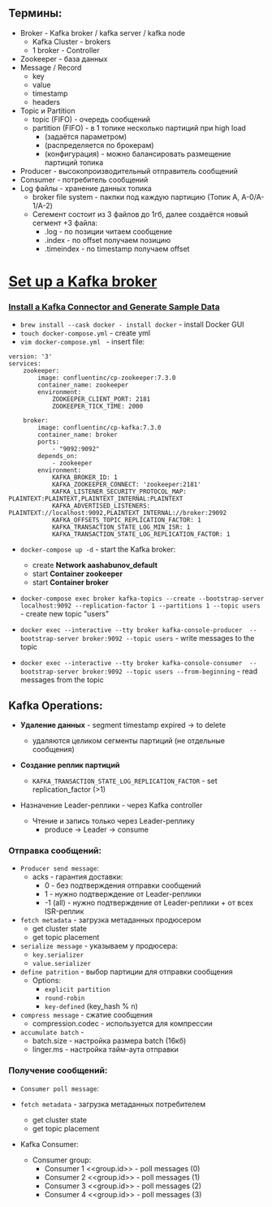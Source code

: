 ## Термины:
* Broker - Kafka broker / kafka server / kafka node
  * Kafka Cluster - brokers
  * 1 broker - Controller
* Zookeeper - база данных
* Message / Record
  * key
  * value
  * timestamp
  * headers
* Topic и Partition
  * topic (FIFO) - очередь сообщений
  * partition (FIFO) - в 1 топике несколько партиций при high load 
    * (задаётся параметром)
    * (распределяется по брокерам)
    * (конфигурация) - можно балансировать размещение партиций топика
* Producer - высокопроизводительный отправитель сообщений
* Consumer - потребитель сообщений
* Log файлы - хранение данных топика
  * broker file system - пакпки под каждую партицию (Топик A, A-0/A-1/A-2)
  * Сегемент состоит из 3 файлов до 1гб, далее создаётся новый сегмент +3 файла:
    * .log - по позиции читаем сообщение
    * .index - по offset получаем позицию
    * .timeindex - по timestamp получаем offset


# [Set up a Kafka broker](https://developer.confluent.io/quickstart/kafka-docker/#1-set-up-a-kafka-broker)
### [Install a Kafka Connector and Generate Sample Data](https://docs.confluent.io/5.5.4/quickstart/cos-docker-quickstart.html)

* `brew install --cask docker - install docker` - install Docker GUI
* `touch docker-compose.yml` - create yml
* `vim docker-compose.yml ` - insert file:
```
version: '3'
services:
    zookeeper:
        image: confluentinc/cp-zookeeper:7.3.0
        container_name: zookeeper
        environment:
            ZOOKEEPER_CLIENT_PORT: 2181
            ZOOKEEPER_TICK_TIME: 2000

    broker:
        image: confluentinc/cp-kafka:7.3.0
        container_name: broker
        ports:
            - "9092:9092"
        depends_on:
            - zookeeper
        environment:
            KAFKA_BROKER_ID: 1
            KAFKA_ZOOKEEPER_CONNECT: 'zookeeper:2181'
            KAFKA_LISTENER_SECURITY_PROTOCOL_MAP: PLAINTEXT:PLAINTEXT,PLAINTEXT_INTERNAL:PLAINTEXT
            KAFKA_ADVERTISED_LISTENERS: PLAINTEXT://localhost:9092,PLAINTEXT_INTERNAL://broker:29092
            KAFKA_OFFSETS_TOPIC_REPLICATION_FACTOR: 1
            KAFKA_TRANSACTION_STATE_LOG_MIN_ISR: 1
            KAFKA_TRANSACTION_STATE_LOG_REPLICATION_FACTOR: 1
```

* `docker-compose up -d` - start the Kafka broker:
  * create **Network aashabunov_default**
  * start **Container zookeeper**
  * start **Container broker**


* `docker-compose exec broker kafka-topics --create --bootstrap-server
localhost:9092 --replication-factor 1 --partitions 1 --topic users` - 
create new topic "users"


* `docker exec --interactive --tty broker kafka-console-producer 
--bootstrap-server broker:9092 --topic users` - 
write messages to the topic


* `docker exec --interactive --tty broker kafka-console-consumer 
--bootstrap-server broker:9092 --topic users --from-beginning` -
read messages from the topic


## Kafka Operations:
* **Удаление данных** - segment timestamp expired -> to delete
  * удаляются целиком сегменты партиций (не отдельные сообщения)


* **Создание реплик партиций**
  * `KAFKA_TRANSACTION_STATE_LOG_REPLICATION_FACTOR` - set replication_factor (>1)


* Назначение Leader-реплики - через Kafka controller
  * Чтение и запись только через Leader-реплику
    * produce -> Leader -> consume


### Отправка сообщений:
* `Producer send message`:
  * acks - гарантия доставки:
    * 0 - без подтверждения отправки сообщений
    * 1 - нужно подтверждение от Leader-реплики
    * -1 (all) - нужно подтверждение от Leader-реплики + от всех ISR-реплик
* `fetch metadata` - загрузка метаданных продюсером
  * get cluster state
  * get topic placement
* `serialize message` - указываем у продюсера:
  * `key.serializer`
  * `value.serializer`
* `define patrition` - выбор партиции для отправки сообщения
  * Options:
    * `explicit partition`
    * `round-robin`
    * `key-defined` (key_hash % n)
* `compress message` - сжатие сообщения
  * compression.codec - используется для компрессии
* `accumulate batch` - 
  * batch.size - настройка размера batch (16кб)
  * linger.ms - настройка тайм-аута отправки 


### Получение сообщений:
* `Consumer poll message`:
* `fetch metadata` - загрузка метаданных потребителем
  * get cluster state
  * get topic placement


* Kafka Consumer:
  * Consumer group:
    * Consumer 1 <<group.id>> - poll messages (0)
    * Consumer 2 <<group.id>> - poll messages (1)
    * Consumer 3 <<group.id>> - poll messages (2)
    * Consumer 4 <<group.id>> - poll messages (3)


